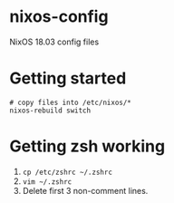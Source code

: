# nixos-config
NixOS 18.03 config files


# Getting started

```
# copy files into /etc/nixos/*
nixos-rebuild switch
```

# Getting zsh working
1. `cp /etc/zshrc ~/.zshrc`
2. `vim ~/.zshrc`
3. Delete first 3 non-comment lines.
